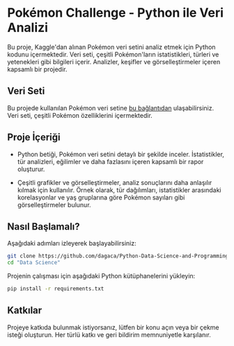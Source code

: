 # Pokémon Challenge - Python ile Veri Analizi
Bu proje, Kaggle'dan alınan Pokémon veri setini analiz etmek için Python kodunu içermektedir. Veri seti, çeşitli Pokémon'ların istatistikleri, türleri ve yetenekleri gibi bilgileri içerir. Analizler, keşifler ve görselleştirmeler içeren kapsamlı bir projedir.

## Veri Seti
Bu projede kullanılan Pokémon veri setine [bu bağlantıdan](https://www.kaggle.com/datasets/terminus7/pokemon-challenge) ulaşabilirsiniz. Veri seti, çeşitli Pokémon özelliklerini içermektedir.

## Proje İçeriği
- Python betiği, Pokémon veri setini detaylı bir şekilde inceler. İstatistikler, tür analizleri, eğilimler ve daha fazlasını içeren kapsamlı bir rapor oluşturur.

- Çeşitli grafikler ve görselleştirmeler, analiz sonuçlarını daha anlaşılır kılmak için kullanılır. Örnek olarak, tür dağılımları, istatistikler arasındaki korelasyonlar ve yaş gruplarına göre Pokémon sayıları gibi görselleştirmeler bulunur.

## Nasıl Başlamalı?
Aşağıdaki adımları izleyerek başlayabilirsiniz:

```bash
git clone https://github.com/dagaca/Python-Data-Science-and-Programming.git
cd "Data Science"
```

Projenin çalışması için aşağıdaki Python kütüphanelerini yükleyin:

```bash
pip install -r requirements.txt
```

## Katkılar
Projeye katkıda bulunmak istiyorsanız, lütfen bir konu açın veya bir çekme isteği oluşturun. Her türlü katkı ve geri bildirim memnuniyetle karşılanır.
